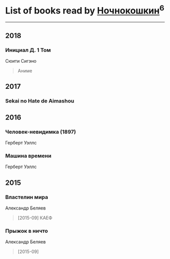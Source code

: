 # List of books read by [Ночнокошкин](http://vk.com/id104299837)<sup>6</sup>
---

## 2018

### Инициал Д. 1 Том
Сюити Сигэно
> Аниме



## 2017

### Sekai no Hate de Aimashou



## 2016

### Человек-невидимка (1897)
Герберт Уэллс


### Машина времени
Герберт Уэллс



## 2015

### Властелин мира
Александр Беляев
> [2015-09] КАЕФ


### Прыжок в ничто
Александр Беляев
> [2015-09] 



